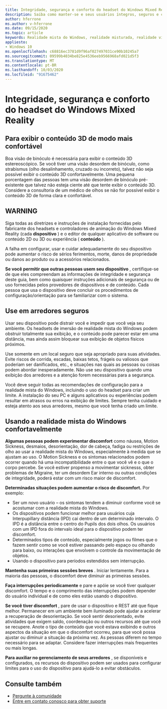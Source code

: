 ```yaml
---
title: Integridade, segurança e conforto do headset do Windows Mixed Reality
description: Saiba como manter-se e seus usuários íntegros, seguros e confortáveis ao usar aplicativos do Windows Mixed Reality.
author: hferrone
ms.author: v-hferrone
ms.date: 09/15/2020
ms.topic: article
keywords: Realidade mista do Windows, realidade misturada, realidade virtual, VR, Sr, comentários, Hub de comentários, bugs
appliesto:
- Windows 10
ms.openlocfilehash: c68816ec3781d9f96af027497031ce90b10245a7
ms.sourcegitcommit: 09599b4034be825e4536eeb9566968afd021d5f3
ms.translationtype: MT
ms.contentlocale: pt-BR
ms.lasthandoff: 10/03/2020
ms.locfileid: "91675462"
---
```

# <a name="windows-mixed-reality-immersive-headset-health-safety-and-comfort"></a>Integridade, segurança e conforto do headset do Windows Mixed Reality

## <a name="to-view-3d-content-more-comfortably"></a>Para exibir o conteúdo 3D de modo mais confortável

Boa visão de binóculo é necessária para exibir o conteúdo 3D estereoscópico. Se você tiver uma visão desordem de binóculo, como strabismus (olho desalinhamento, cruzado ou incorreto), talvez não seja possível exibir o conteúdo 3D confortavelmente. Uma pequena porcentagem das pessoas tem uma visão desordem de binóculo pré-existente que talvez não esteja ciente até que tente exibir o conteúdo 3D. Considere a consultoria de um médico de olhos se não for possível exibir o conteúdo 3D de forma clara e confortável.

## <a name="warning"></a>WARNING

Siga todas as diretrizes e instruções de instalação fornecidas pelo fabricante dos headsets e controladores de animação do Windows Mixed Reality (cada **dispositivo** ) e o editor de qualquer aplicativo de software ou conteúdo 2D ou 3D ou experiência ( **conteúdo** ).

A falha em configurar, usar e cuidar adequadamente do seu dispositivo pode aumentar o risco de sérios ferimentos, morte, danos de propriedade ou danos ao produto ou a acessórios relacionados.

**Se você permitir que outras pessoas usem seu dispositivo** , certifique-se de que eles compreendam as informações de integridade e segurança deste guia, bem como quaisquer instruções adicionais de segurança ou de uso fornecidas pelos provedores de dispositivos e de conteúdo. Cada pessoa que usa o dispositivo deve concluir os procedimentos de configuração/orientação para se familiarizar com o sistema.

## <a name="use-in-safe-surroundings"></a>Use em arredores seguros

Usar seu dispositivo pode distrair você e impedir que você veja seu ambiente. Os headsets de imersão de realidade mista do Windows podem obstruir totalmente sua exibição, e o conteúdo pode parecer estar em uma distância, mas ainda assim bloquear sua exibição de objetos físicos próximos.

Use somente em um local seguro que seja apropriado para suas atividades. Evite riscos de corrida, escadas, baixas tetos, frágeis ou valiosos que poderiam ser danificados, etc., e situações nas quais as pessoas ou coisas podem abordar inesperadamente. Não use seu dispositivo quando uma exibição dos arredores e a atenção forem necessárias para a segurança.

Você deve seguir todas as recomendações de configuração para a realidade mista do Windows, incluindo o uso do headset para criar um limite. A instalação do seu PC e alguns aplicativos ou experiências podem resultar em atrasos ou erros na exibição de limites. Sempre tenha cuidado e esteja atento aos seus arredores, mesmo que você tenha criado um limite.

## <a name="using-windows-mixed-reality-comfortably"></a>Usando a realidade mista do Windows confortavelmente

**Algumas pessoas podem experimentar discomfort** como náusea, Motion Sickness, desmaios, desorientação, dor de cabeça, fadiga ou restrições de olho ao usar a realidade mista do Windows, especialmente à medida que se ajustam ao uso. O Motion Sickness e os sintomas relacionados podem ocorrer quando há uma incompatibilidade entre o que você vê e o que o corpo percebe. Se você estiver propenso a movimentar sicknesss, obter problemas de Migraine, ter um desordem Ear interno ou outras condições de integridade, poderá estar com um risco maior de discomfort.

**Determinadas situações podem aumentar o risco de discomfort.** Por exemplo:

* Ser um novo usuário – os sintomas tendem a diminuir conforme você se acostumar com a realidade mista do Windows.
* Os dispositivos podem funcionar melhor para usuários cuja Interpupillary distância (IPD) cai dentro de um determinado intervalo. O IPD é a distância entre o centro do Pupils dos dois olhos. Os usuários com um IPD fora do intervalo ideal para o dispositivo podem ter discomfort.
* Determinados tipos de conteúdo, especialmente jogos ou filmes que o fazem sentir como se você estiver passando pelo espaço ou olhando para baixo, ou interações que envolvem o controle da movimentação de objetos.
* Usando o dispositivo para períodos estendidos sem interrupção.

**Mantenha suas primeiras sessões breves** . Iniciar lentamente. Para a maioria das pessoas, o discomfort deve diminuir as primeiras sessões.

**Faça interrupções periodicamente** e pare e apóie se você tiver qualquer discomfort. O tempo e o comprimento das interrupções podem depender do usuário individual e de como eles estão usando o dispositivo.

**Se você tiver discomfort** , pare de usar o dispositivo e REST até que fique melhor. Permanecer em um ambiente bem iluminado pode ajudar a acelerar a recuperação de desorientação. Se você sentir desorientado, evite atividades que exigem saldo, coordenação ou outros recursos até que você se recupere. Anote o tipo de conteúdo que você estava exibindo e outros aspectos da situação em que o discomfort ocorreu, para que você possa ajustar ou diminuir a situação da próxima vez. As pessoas diferem no tempo necessário para se adaptar. Considere fazer interrupções mais frequentes ou mais longas.

**Para auxiliar no gerenciamento de seus arredores** , se disponíveis e configurados, os recursos do dispositivo podem ser usados para configurar limites para o uso do dispositivo para ajudá-lo a evitar obstáculos.


## <a name="see-also"></a>Consulte também
* [Pergunte à comunidade](https://answers.microsoft.com)
* [Entre em contato conosco para obter suporte](https://support.microsoft.com/contactus/)